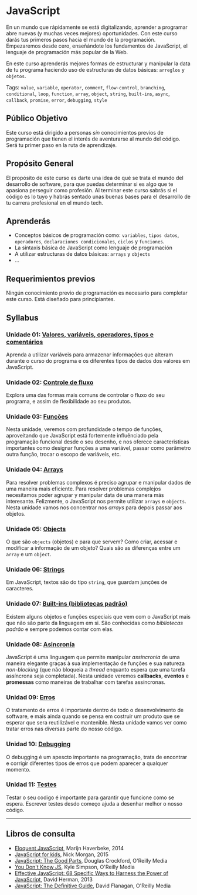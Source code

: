 # JavaScript

En un mundo que rápidamente se está digitalizando, aprender a programar abre
nuevas (y muchas veces mejores) oportunidades. Con este curso darás tus primeros
pasos hacia el mundo de la programación. Empezaremos desde cero, enseñándote los
fundamentos de JavaScript, el lenguaje de programación más popular de la Web.

En este curso aprenderás mejores formas de estructurar y manipular la data de tu
programa haciendo uso de estructuras de datos básicas: `arreglos` y `objetos`.

Tags: `value`, `variable`, `operator`, `comment`, `flow-control`, `branching`,
`conditional`, `loop`, `function`, `array`, `object`, `string`, `built-ins`,
`async`, `callback`, `promise`, `error`, `debugging`, `style`

## Público Objetivo

Este curso está dirigido a personas _sin_ conocimientos previos de programación
que tienen el interés de aventurarse al mundo del código. Será tu primer paso en
la ruta de aprendizaje.

## Propósito General

El propósito de este curso es darte una idea de qué se trata el mundo del
desarrollo de software, para que puedas determinar si es algo que te apasiona
perseguir como profesión. Al terminar este curso sabrás si el código es lo tuyo
y habrás sentado unas buenas bases para el desarrollo de tu carrera profesional
en el mundo tech.

## Aprenderás

* Conceptos básicos de programación como: `variables`, `tipos datos`,
  `operadores`, `declaraciones condicionales`, `ciclos` y `funciones`.
* La sintaxis básica de JavaScript como lenguaje de programación
* A utilizar estructuras de datos básicas: `arrays` y `objects`
* ...

## Requerimientos previos

Ningún conocimiento previo de programación es necesario para completar este
curso. Está diseñado para principiantes.

## Syllabus

### Unidade 01: [Valores, variáveis, operadores, tipos e comentários](01-basics)

Aprenda a utilizar variáveis para armazenar informações que alteram durante o
curso do programa e os diferentes tipos de dados dos valores em JavaScript.

### Unidade 02: [Controle de fluxo](02-flow-control)

Explora uma das formas mais comuns de controlar o fluxo do seu programa, e assim
de flexibilidade ao seu produtos.

### Unidade 03: [Funções](03-functions)

Nesta unidade, veremos com profundidade o tempo de funções, aproveitando que
JavaScript está fortemente influênciado pela programação funcional desde o seu
desenho, e nos oferece caracteristicas importantes como designar funções a uma
variável, passar como parâmetro outra função, trocar o escopo de variáveis, etc.


### Unidade 04: [Arrays](04-arrays)

Para resolver problemas complexos é preciso agrupar e manipular dados de uma
maneira mais eficiente. Para resolver problemas complejos necesitamos poder
agrupar y manipular data de una manera más interesante. Felizmente, o JavaScript
nos permite utilizar `arrays` e `objects`. Nesta unidade vamos nos concentrar
nos _arrays_ para depois passar aos objetos.

### Unidade 05: [Objects](05-objects)

O que são `objects` (objetos) e para que servem? Como criar, acessar e modificar
a informação de um objeto? Quais são as diferenças entre um `array` e um `object`.

### Unidade 06: [Strings](06-strings)

Em JavaScript, textos são do tipo `string`, que guardam junções de caracteres.

### Unidade 07: [Built-ins (bibliotecas padrão)](07-built-ins)

Existem alguns objetos e funções especiais que vem com o JavaScript mais que não
são parte da linguagem em si. São conhecidas como _bibliotecas padrão_ e sempre
podemos contar com elas.

### Unidade 08: [Asincronía](08-async)

JavaScript é uma linguagem que permite manipular _assincronia_ de uma maneira
elegante graças à sua implementação de funções e sua natureza _non-blocking_
(que não bloqueia a *thread* enquanto espera que uma tarefa assíncrona seja
completada). Nesta unidade veremos **callbacks**, **eventos** e **promessas**
como maneiras de trabalhar com tarefas assíncronas.

### Unidad 09: [Erros](09-errors)

O tratamento de erros é importante dentro de todo o desenvolvimento de software,
e mais ainda quando se pensa em costruir um produto que se esperar que sera
reutilizável e mantenible. Nesta unidade vamos ver como tratar erros nas diversas
parte do nosso código.

### Unidad 10: [Debugging](10-debugging)

O debugging é um apescto importante na programação, trata de encontrar e
corrigir diferentes tipos de erros que podem aparecer a qualquer momento.

### Unidad 11: [Testes](11-testing)

Testar o seu codigo é importante para garantir que funcione como se espera.
Escrever testes desdo começo ajuda a desenhar melhor o nosso código.

***

## Libros de consulta

* [Eloquent JavaScript](http://eloquentjavascript.net/), Marijn Haverbeke, 2014
* [JavaScript for
  kids](http://pepa.holla.cz/wp-content/uploads/2015/11/JavaScript-for-Kids.pdf),
  Nick Morgan, 2015
* [JavaScript: The Good
  Parts](http://shop.oreilly.com/product/9780596517748.do), Douglas Crockford,
  O'Reilly Media
* [You Don't Know JS](https://github.com/getify/You-Dont-Know-JS), Kyle Simpson,
  O'Reilly Media
* [Effective JavaScript: 68 Specific Ways to Harness the Power of
  JavaScript](https://www.amazon.com/Effective-JavaScript-Specific-Software-Development/dp/0321812182/ref=as_li_ss_tl?ie=UTF8&redirect=true&linkCode=ll1&tag=eejs-20&linkId=4c5500843ce7dc958e290bdaeebd739b),
  David Herman, 2013
* [JavaScript: The Definitive
  Guide](http://shop.oreilly.com/product/9780596805531.do), David Flanagan,
  O'Reilly Media
